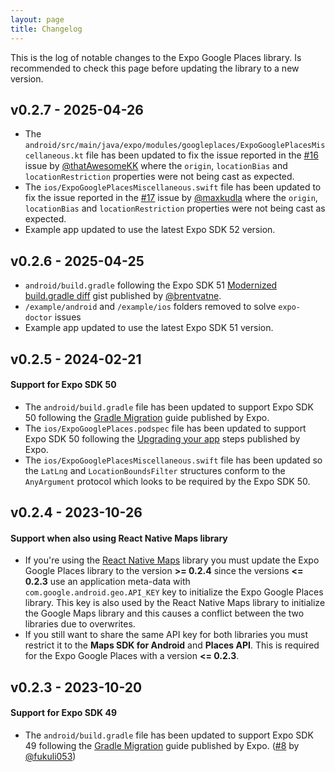```yaml
---
layout: page
title: Changelog
---
```


This is the log of notable changes to the Expo Google Places library. Is recommended to check this page before updating the library to a new version.

## v0.2.7 - 2025-04-26

- The `android/src/main/java/expo/modules/googleplaces/ExpoGooglePlacesMiscellaneous.kt` file has been updated to fix the issue reported in the [#16](https://github.com/devpgcs/expo-google-places/issues/16) issue by [@thatAwesomeKK](https://github.com/thatAwesomeKK) where the `origin`, `locationBias` and `locationRestriction` properties were not being cast as expected.
- The `ios/ExpoGooglePlacesMiscellaneous.swift` file has been updated to fix the issue reported in the [#17](https://github.com/devpgcs/expo-google-places/issues/17) issue by [@maxkudla](https://github.com/maxkudla) where the `origin`, `locationBias` and `locationRestriction` properties were not being cast as expected.
- Example app updated to use the latest Expo SDK 52 version.

## v0.2.6 - 2025-04-25

- `android/build.gradle` following the Expo SDK 51 [Modernized build.gradle diff](https://gist.github.com/brentvatne/88e27545243b828554bb376a7e6dd08d) gist published by [@brentvatne](https://github.com/brentvatne).
- `/example/android` and `/example/ios` folders removed to solve `expo-doctor` issues
- Example app updated to use the latest Expo SDK 51 version.

## v0.2.5 - 2024-02-21

#### Support for Expo SDK 50

- The `android/build.gradle` file has been updated to support Expo SDK 50 following the [Gradle Migration](https://github.com/expo/fyi/blob/main/expo-modules-gradle8-migration.md#error-task-current-target-is-17-and-compilereleasekotlin-task-current-target-is-11-jvm-target-compatibility-should-be-set-to-the-same-java-version) guide published by Expo.
- The `ios/ExpoGooglePlaces.podspec` file has been updated to support Expo SDK 50 following the [Upgrading your app](https://expo.dev/changelog/2024/01-18-sdk-50#%E2%9E%A1%EF%B8%8F-upgrading-your-app) steps published by Expo.
- The `ios/ExpoGooglePlacesMiscellaneous.swift` file has been updated so the `LatLng` and `LocationBoundsFilter` structures conform to the `AnyArgument` protocol which looks to be required by the Expo SDK 50.

## v0.2.4 - 2023-10-26

#### Support when also using React Native Maps library

- If you're using the [React Native Maps](https://github.com/react-native-maps/react-native-maps) library you must update the Expo Google Places library to the version **>= 0.2.4** since the versions **<= 0.2.3** use an application meta-data with `com.google.android.geo.API_KEY` key to initialize the Expo Google Places library. This key is also used by the React Native Maps library to initialize the Google Maps library and this causes a conflict between the two libraries due to overwrites.
- If you still want to share the same API key for both libraries you must restrict it to the **Maps SDK for Android** and **Places API**. This is required for the Expo Google Places with a version **<= 0.2.3**.

## v0.2.3 - 2023-10-20

#### Support for Expo SDK 49

- The `android/build.gradle` file has been updated to support Expo SDK 49 following the [Gradle Migration](https://github.com/expo/fyi/blob/main/expo-modules-gradle8-migration.md) guide published by Expo. ([#8](https://github.com/devpgcs/expo-google-places/pull/8) by [@fukuli053](https://github.com/fukuli053))
